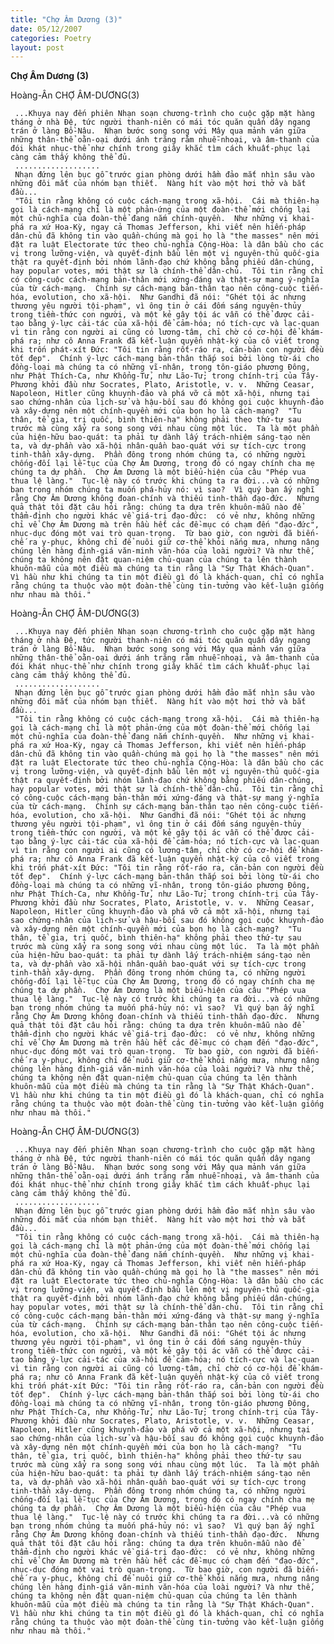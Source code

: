 ```yaml
---
title: "Chợ Âm Dương (3)"
date: 05/12/2007
categories: Poetry
layout: post
---
```


**Chợ Âm Dương (3)**

Hoàng-Ân
CHỢ ÂM-DƯƠNG(3)

     ...Khuya nay đến phiên Nhạn soạn chương-trình cho cuộc gặp mặt hàng tháng ở nhà Đệ, tức người thanh-niên có mái tóc quăn quấn dây ngang trán ở làng Bồ-Nâu.  Nhạn bước song song với Mây qua mảnh ván giữa những thân-thể oằn-oại dưới ánh trăng rằm nhuễ-nhoại, và âm-thanh của đói khát nhục-thể như chính trong giây khắc tìm cách khuất-phục lại càng cảm thấy không thể đủ.
     ...................
     Nhạn đứng lên bục gỗ trước gian phòng dưới hầm đảo mắt nhìn sâu vào những đôi mắt của nhóm bạn thiết.  Nàng hít vào một hơi thở và bắt đầu...
     "Tôi tin rằng không có cuộc cách-mạng trong xã-hội.  Cái mà thiên-hạ gọi là cách-mạng chỉ là một phản-ứng của một đoàn-thể mới chống lại một chủ-nghĩa của đoàn-thể đang nắm chính-quyền.  Như những vị khai-phá ra xứ Hoa-Kỳ, ngay cả Thomas Jefferson, khi viết nên hiến-pháp dân-chủ đã không tin vào quần-chúng mà gọi họ là "the masses" nên mới đặt ra luật Electorate tức theo chủ-nghĩa Cộng-Hòa: là dân bầu cho các vị trong lưỡng-viện, và quyết-định bầu lên một vị nguyên-thủ quốc-gia thật ra quyết-định bởi nhóm lãnh-đạo chứ không bằng phiếu dân-chúng, hay popular votes, mới thật sự là chính-thể dân-chủ.  Tôi tin rằng chỉ có công-cuộc cách-mạng bản-thân mới xứng-đáng và thật-sự mang ý-nghĩa của từ cách-mạng.  Chính sự cách-mạng bản-thân tạo nên công-cuộc tiến-hóa, evolution, cho xã-hội.  Như Gandhi đã nói: "Ghét tội ác nhưng thương yêu người tội-phạm", vì ông tin ở cái đốm sáng nguyên-thủy trong tiềm-thức con người, và một kẻ gây tội ác vẫn có thể được cải-tạo bằng ý-lực cải-tác của xã-hội để cảm-hóa; nó tích-cực và lạc-quan vì tin rằng con người ai cũng có lương-tâm, chỉ chờ có cơ-hội để khám-phá ra; như cô Anna Frank đã kết-luận quyển nhật-ký của cô viết trong khi trốn phát-xít Đức: "Tôi tin rằng rốt-ráo ra, căn-bản con người đều tốt đẹp".  Chính ý-lực cách-mạng bản-thân thắp soi bởi lòng từ-ái cho đồng-loại mà chúng ta có những vĩ-nhân, trong tôn-giáo phương Đông, như Phật Thích-Ca, như Khổng-Tử, như Lão-Tử; trong chính-trị của Tây-Phương khởi đầu như Socrates, Plato, Aristotle, v. v.  Những Ceasar, Napoleon, Hitler cũng khuynh-đảo và phá vỡ cả một xã-hội, nhưng tại sao chứng-nhân của lịch-sử và hậu-bối sau đó không gọi cuộc khuynh-đảo và xây-dựng nên một chính-quyền mới của bọn họ là cách-mạng?  "Tu thân, tề gia, trị quốc, bình thiên-hạ" không phải theo thứ-tự sau trước mà cùng xẩy ra song song với nhau cùng một lúc.  Ta là một phần của hiện-hữu bao-quát: ta phải tự dành lấy trách-nhiệm sáng-tạo nên ta, và dự-phần vào xã-hội nhân-quần bao-quát với sự tích-cực trong tinh-thần xây-dựng.  Phần đông trong nhóm chúng ta, có những người chống-đối lại lễ-tục của Chợ Âm Dương, trong đó có ngay chính cha mẹ chúng ta dự phần.  Chợ Âm Dương là một biểu-hiện của câu "Phép vua thua lệ làng."  Tục-lệ này có trước khi chúng ta ra đời...và có những bạn trong nhóm chúng ta muốn phá-hủy nó: vì sao?  Vì quý bạn ấy nghĩ rằng Chợ Âm Dương không đoan-chính và thiếu tinh-thần đạo-đức.  Nhưng quả thật tôi đặt câu hỏi rằng: chúng ta dựa trên khuôn-mẫu nào để thẩm-định cho người khác về giá-trị đạo-đức:  có vẻ như, không những chỉ về Chợ Âm Dương mà trên hầu hết các đề-mục có chạm đến "đạo-đức", nhục-dục đóng một vai trò quan-trọng.  Từ bao giờ, con người đã biến-chế ra y-phục, không chỉ để nuôi giữ cơ-thể khỏi nắng mưa, nhưng nâng chúng lên hàng định-giá văn-minh văn-hóa của loài người? Và như thế, chúng ta không nên đặt quan-niệm chủ-quan của chúng ta lên thành khuôn-mẫu của một điều mà chúng ta tin rằng là "Sự Thật Khách-Quan".  Vì hầu như khi chúng ta tin một điều gì đó là khách-quan, chỉ có nghĩa rằng chúng ta thuộc vào một đoàn-thể cùng tin-tưởng vào kết-luận giống như nhau mà thôi."

Hoàng-Ân
CHỢ ÂM-DƯƠNG(3)

     ...Khuya nay đến phiên Nhạn soạn chương-trình cho cuộc gặp mặt hàng tháng ở nhà Đệ, tức người thanh-niên có mái tóc quăn quấn dây ngang trán ở làng Bồ-Nâu.  Nhạn bước song song với Mây qua mảnh ván giữa những thân-thể oằn-oại dưới ánh trăng rằm nhuễ-nhoại, và âm-thanh của đói khát nhục-thể như chính trong giây khắc tìm cách khuất-phục lại càng cảm thấy không thể đủ.
     ...................
     Nhạn đứng lên bục gỗ trước gian phòng dưới hầm đảo mắt nhìn sâu vào những đôi mắt của nhóm bạn thiết.  Nàng hít vào một hơi thở và bắt đầu...
     "Tôi tin rằng không có cuộc cách-mạng trong xã-hội.  Cái mà thiên-hạ gọi là cách-mạng chỉ là một phản-ứng của một đoàn-thể mới chống lại một chủ-nghĩa của đoàn-thể đang nắm chính-quyền.  Như những vị khai-phá ra xứ Hoa-Kỳ, ngay cả Thomas Jefferson, khi viết nên hiến-pháp dân-chủ đã không tin vào quần-chúng mà gọi họ là "the masses" nên mới đặt ra luật Electorate tức theo chủ-nghĩa Cộng-Hòa: là dân bầu cho các vị trong lưỡng-viện, và quyết-định bầu lên một vị nguyên-thủ quốc-gia thật ra quyết-định bởi nhóm lãnh-đạo chứ không bằng phiếu dân-chúng, hay popular votes, mới thật sự là chính-thể dân-chủ.  Tôi tin rằng chỉ có công-cuộc cách-mạng bản-thân mới xứng-đáng và thật-sự mang ý-nghĩa của từ cách-mạng.  Chính sự cách-mạng bản-thân tạo nên công-cuộc tiến-hóa, evolution, cho xã-hội.  Như Gandhi đã nói: "Ghét tội ác nhưng thương yêu người tội-phạm", vì ông tin ở cái đốm sáng nguyên-thủy trong tiềm-thức con người, và một kẻ gây tội ác vẫn có thể được cải-tạo bằng ý-lực cải-tác của xã-hội để cảm-hóa; nó tích-cực và lạc-quan vì tin rằng con người ai cũng có lương-tâm, chỉ chờ có cơ-hội để khám-phá ra; như cô Anna Frank đã kết-luận quyển nhật-ký của cô viết trong khi trốn phát-xít Đức: "Tôi tin rằng rốt-ráo ra, căn-bản con người đều tốt đẹp".  Chính ý-lực cách-mạng bản-thân thắp soi bởi lòng từ-ái cho đồng-loại mà chúng ta có những vĩ-nhân, trong tôn-giáo phương Đông, như Phật Thích-Ca, như Khổng-Tử, như Lão-Tử; trong chính-trị của Tây-Phương khởi đầu như Socrates, Plato, Aristotle, v. v.  Những Ceasar, Napoleon, Hitler cũng khuynh-đảo và phá vỡ cả một xã-hội, nhưng tại sao chứng-nhân của lịch-sử và hậu-bối sau đó không gọi cuộc khuynh-đảo và xây-dựng nên một chính-quyền mới của bọn họ là cách-mạng?  "Tu thân, tề gia, trị quốc, bình thiên-hạ" không phải theo thứ-tự sau trước mà cùng xẩy ra song song với nhau cùng một lúc.  Ta là một phần của hiện-hữu bao-quát: ta phải tự dành lấy trách-nhiệm sáng-tạo nên ta, và dự-phần vào xã-hội nhân-quần bao-quát với sự tích-cực trong tinh-thần xây-dựng.  Phần đông trong nhóm chúng ta, có những người chống-đối lại lễ-tục của Chợ Âm Dương, trong đó có ngay chính cha mẹ chúng ta dự phần.  Chợ Âm Dương là một biểu-hiện của câu "Phép vua thua lệ làng."  Tục-lệ này có trước khi chúng ta ra đời...và có những bạn trong nhóm chúng ta muốn phá-hủy nó: vì sao?  Vì quý bạn ấy nghĩ rằng Chợ Âm Dương không đoan-chính và thiếu tinh-thần đạo-đức.  Nhưng quả thật tôi đặt câu hỏi rằng: chúng ta dựa trên khuôn-mẫu nào để thẩm-định cho người khác về giá-trị đạo-đức:  có vẻ như, không những chỉ về Chợ Âm Dương mà trên hầu hết các đề-mục có chạm đến "đạo-đức", nhục-dục đóng một vai trò quan-trọng.  Từ bao giờ, con người đã biến-chế ra y-phục, không chỉ để nuôi giữ cơ-thể khỏi nắng mưa, nhưng nâng chúng lên hàng định-giá văn-minh văn-hóa của loài người? Và như thế, chúng ta không nên đặt quan-niệm chủ-quan của chúng ta lên thành khuôn-mẫu của một điều mà chúng ta tin rằng là "Sự Thật Khách-Quan".  Vì hầu như khi chúng ta tin một điều gì đó là khách-quan, chỉ có nghĩa rằng chúng ta thuộc vào một đoàn-thể cùng tin-tưởng vào kết-luận giống như nhau mà thôi."

Hoàng-Ân
CHỢ ÂM-DƯƠNG(3)

     ...Khuya nay đến phiên Nhạn soạn chương-trình cho cuộc gặp mặt hàng tháng ở nhà Đệ, tức người thanh-niên có mái tóc quăn quấn dây ngang trán ở làng Bồ-Nâu.  Nhạn bước song song với Mây qua mảnh ván giữa những thân-thể oằn-oại dưới ánh trăng rằm nhuễ-nhoại, và âm-thanh của đói khát nhục-thể như chính trong giây khắc tìm cách khuất-phục lại càng cảm thấy không thể đủ.
     ...................
     Nhạn đứng lên bục gỗ trước gian phòng dưới hầm đảo mắt nhìn sâu vào những đôi mắt của nhóm bạn thiết.  Nàng hít vào một hơi thở và bắt đầu...
     "Tôi tin rằng không có cuộc cách-mạng trong xã-hội.  Cái mà thiên-hạ gọi là cách-mạng chỉ là một phản-ứng của một đoàn-thể mới chống lại một chủ-nghĩa của đoàn-thể đang nắm chính-quyền.  Như những vị khai-phá ra xứ Hoa-Kỳ, ngay cả Thomas Jefferson, khi viết nên hiến-pháp dân-chủ đã không tin vào quần-chúng mà gọi họ là "the masses" nên mới đặt ra luật Electorate tức theo chủ-nghĩa Cộng-Hòa: là dân bầu cho các vị trong lưỡng-viện, và quyết-định bầu lên một vị nguyên-thủ quốc-gia thật ra quyết-định bởi nhóm lãnh-đạo chứ không bằng phiếu dân-chúng, hay popular votes, mới thật sự là chính-thể dân-chủ.  Tôi tin rằng chỉ có công-cuộc cách-mạng bản-thân mới xứng-đáng và thật-sự mang ý-nghĩa của từ cách-mạng.  Chính sự cách-mạng bản-thân tạo nên công-cuộc tiến-hóa, evolution, cho xã-hội.  Như Gandhi đã nói: "Ghét tội ác nhưng thương yêu người tội-phạm", vì ông tin ở cái đốm sáng nguyên-thủy trong tiềm-thức con người, và một kẻ gây tội ác vẫn có thể được cải-tạo bằng ý-lực cải-tác của xã-hội để cảm-hóa; nó tích-cực và lạc-quan vì tin rằng con người ai cũng có lương-tâm, chỉ chờ có cơ-hội để khám-phá ra; như cô Anna Frank đã kết-luận quyển nhật-ký của cô viết trong khi trốn phát-xít Đức: "Tôi tin rằng rốt-ráo ra, căn-bản con người đều tốt đẹp".  Chính ý-lực cách-mạng bản-thân thắp soi bởi lòng từ-ái cho đồng-loại mà chúng ta có những vĩ-nhân, trong tôn-giáo phương Đông, như Phật Thích-Ca, như Khổng-Tử, như Lão-Tử; trong chính-trị của Tây-Phương khởi đầu như Socrates, Plato, Aristotle, v. v.  Những Ceasar, Napoleon, Hitler cũng khuynh-đảo và phá vỡ cả một xã-hội, nhưng tại sao chứng-nhân của lịch-sử và hậu-bối sau đó không gọi cuộc khuynh-đảo và xây-dựng nên một chính-quyền mới của bọn họ là cách-mạng?  "Tu thân, tề gia, trị quốc, bình thiên-hạ" không phải theo thứ-tự sau trước mà cùng xẩy ra song song với nhau cùng một lúc.  Ta là một phần của hiện-hữu bao-quát: ta phải tự dành lấy trách-nhiệm sáng-tạo nên ta, và dự-phần vào xã-hội nhân-quần bao-quát với sự tích-cực trong tinh-thần xây-dựng.  Phần đông trong nhóm chúng ta, có những người chống-đối lại lễ-tục của Chợ Âm Dương, trong đó có ngay chính cha mẹ chúng ta dự phần.  Chợ Âm Dương là một biểu-hiện của câu "Phép vua thua lệ làng."  Tục-lệ này có trước khi chúng ta ra đời...và có những bạn trong nhóm chúng ta muốn phá-hủy nó: vì sao?  Vì quý bạn ấy nghĩ rằng Chợ Âm Dương không đoan-chính và thiếu tinh-thần đạo-đức.  Nhưng quả thật tôi đặt câu hỏi rằng: chúng ta dựa trên khuôn-mẫu nào để thẩm-định cho người khác về giá-trị đạo-đức:  có vẻ như, không những chỉ về Chợ Âm Dương mà trên hầu hết các đề-mục có chạm đến "đạo-đức", nhục-dục đóng một vai trò quan-trọng.  Từ bao giờ, con người đã biến-chế ra y-phục, không chỉ để nuôi giữ cơ-thể khỏi nắng mưa, nhưng nâng chúng lên hàng định-giá văn-minh văn-hóa của loài người? Và như thế, chúng ta không nên đặt quan-niệm chủ-quan của chúng ta lên thành khuôn-mẫu của một điều mà chúng ta tin rằng là "Sự Thật Khách-Quan".  Vì hầu như khi chúng ta tin một điều gì đó là khách-quan, chỉ có nghĩa rằng chúng ta thuộc vào một đoàn-thể cùng tin-tưởng vào kết-luận giống như nhau mà thôi."
